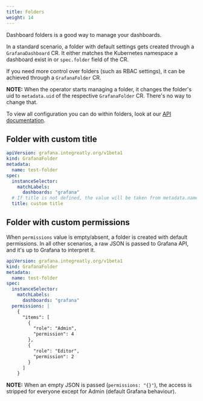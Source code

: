 ```yaml
---
title: Folders
weight: 14
---
```


Dashboard folders is a good way to manage your dashboards.

In a standard scenario, a folder with default settings gets created through a `GrafanaDashboard` CR. It either matches the Kubernetes namespace a dashboard exist in or `spec.folder` field of the CR.

If you need more control over folders (such as RBAC settings), it can be achieved through a `GrafanaFolder` CR.

**NOTE:** When the operator starts managing a folder, it changes the folder's uid to `metadata.uid` of the respective `GrafanaFolder` CR. There's no way to change that.

To view all configuration you can do within folders, look at our [API documentation](../api/#grafanafolderspec).

## Folder with custom title

```yaml
apiVersion: grafana.integreatly.org/v1beta1
kind: GrafanaFolder
metadata:
  name: test-folder
spec:
  instanceSelector:
    matchLabels:
      dashboards: "grafana"
  # If title is not defined, the value will be taken from metadata.name
  title: custom title
```

## Folder with custom permissions

When `permissions` value is empty/absent, a folder is created with default permissions. In all other scenarios, a raw JSON is passed to Grafana API, and it's up to Grafana to interpret it.

```yaml
apiVersion: grafana.integreatly.org/v1beta1
kind: GrafanaFolder
metadata:
  name: test-folder
spec:
  instanceSelector:
    matchLabels:
      dashboards: "grafana"
  permissions: |
    {
      "items": [
        {
          "role": "Admin",
          "permission": 4
        },
        {
          "role": "Editor",
          "permission": 2
        }
      ]
    }
```

**NOTE:** When an empty JSON is passed (`permissions: "{}"`), the access is stripped for everyone except for Admin (default Grafana behaviour).
